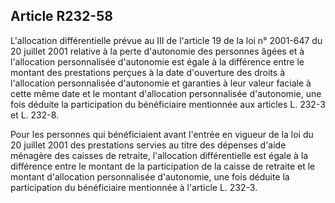 ## Article R232-58

L'allocation différentielle prévue au III de l'article 19 de la loi n° 2001-647 du 20 juillet 2001 relative
à la perte d'autonomie des personnes âgées et à l'allocation personnalisée d'autonomie est égale à la
différence entre le montant des prestations perçues à la date d'ouverture des droits à l'allocation personnalisée
d'autonomie et garanties à leur valeur faciale à cette même date et le montant d'allocation personnalisée
d'autonomie, une fois déduite la participation du bénéficiaire mentionnée aux articles L. 232-3 et L. 232-8.

Pour les personnes qui bénéficiaient avant l'entrée en vigueur de la loi du 20 juillet 2001 des prestations
servies au titre des dépenses d'aide ménagère des caisses de retraite, l'allocation différentielle est égale à la
différence entre le montant de la participation de la caisse de retraite et le montant d'allocation personnalisée
d'autonomie, une fois déduite la participation du bénéficiaire mentionnée à l'article L. 232-3.

